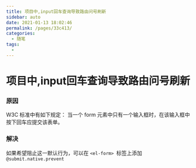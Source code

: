 ```yaml
---
title: 项目中,input回车查询导致路由问号刷新
sidebar: auto
date: 2021-01-13 18:02:46
permalink: /pages/33c413/
categories: 
  - 随笔
tags: 
  - 
---
```

# 项目中,input回车查询导致路由问号刷新
### 原因
W3C 标准中有如下规定：
当一个 form 元素中只有一个输入框时，在该输入框中按下回车应提交该表单。
### 解决
如果希望阻止这一默认行为，可以在 `<el-form> `标签上添加 `@submit.native.prevent`